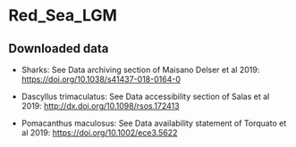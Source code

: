 # Red_Sea_LGM

## Downloaded data

* Sharks: See Data archiving section of Maisano Delser et al 2019: https://doi.org/10.1038/s41437-018-0164-0  

* Dascyllus trimaculatus: See Data accessibility section of Salas et al 2019: http://dx.doi.org/10.1098/rsos.172413

* Pomacanthus maculosus: See Data availability statement of Torquato et al 2019: https://doi.org/10.1002/ece3.5622
